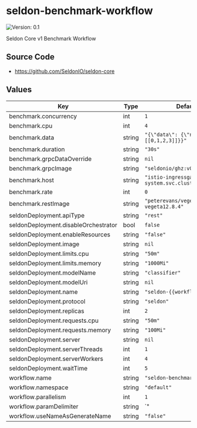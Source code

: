 # seldon-benchmark-workflow

![Version: 0.1](https://img.shields.io/badge/Version-0.1-informational?style=flat-square)

Seldon Core v1 Benchmark Workflow

## Source Code

* <https://github.com/SeldonIO/seldon-core>

## Values

| Key | Type | Default | Description |
|-----|------|---------|-------------|
| benchmark.concurrency | int | `1` |  |
| benchmark.cpu | int | `4` |  |
| benchmark.data | string | `"{\"data\": {\"ndarray\": [[0,1,2,3]]}}"` |  |
| benchmark.duration | string | `"30s"` |  |
| benchmark.grpcDataOverride | string | `nil` |  |
| benchmark.grpcImage | string | `"seldonio/ghz:v0.95.0"` |  |
| benchmark.host | string | `"istio-ingressgateway.istio-system.svc.cluster.local:80"` |  |
| benchmark.rate | int | `0` |  |
| benchmark.restImage | string | `"peterevans/vegeta:latest-vegeta12.8.4"` |  |
| seldonDeployment.apiType | string | `"rest"` |  |
| seldonDeployment.disableOrchestrator | bool | `false` |  |
| seldonDeployment.enableResources | string | `"false"` |  |
| seldonDeployment.image | string | `nil` |  |
| seldonDeployment.limits.cpu | string | `"50m"` |  |
| seldonDeployment.limits.memory | string | `"1000Mi"` |  |
| seldonDeployment.modelName | string | `"classifier"` |  |
| seldonDeployment.modelUri | string | `nil` |  |
| seldonDeployment.name | string | `"seldon-{{workflow.uid}}"` |  |
| seldonDeployment.protocol | string | `"seldon"` |  |
| seldonDeployment.replicas | int | `2` |  |
| seldonDeployment.requests.cpu | string | `"50m"` |  |
| seldonDeployment.requests.memory | string | `"100Mi"` |  |
| seldonDeployment.server | string | `nil` |  |
| seldonDeployment.serverThreads | int | `1` |  |
| seldonDeployment.serverWorkers | int | `4` |  |
| seldonDeployment.waitTime | int | `5` |  |
| workflow.name | string | `"seldon-benchmark-process"` |  |
| workflow.namespace | string | `"default"` |  |
| workflow.parallelism | int | `1` |  |
| workflow.paramDelimiter | string | `"|"` |  |
| workflow.useNameAsGenerateName | string | `"false"` |  |
